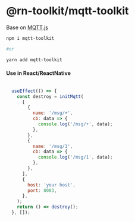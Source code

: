 # @rn-toolkit/mqtt-toolkit
Base on [MQTT.js](https://github.com/mqttjs/MQTT.js)

```bash
npm i mqtt-toolkit

#or

yarn add mqtt-toolkit
```

#### Use in React/ReactNative
```js

  useEffect(() => {
    const destroy = initMqtt(
      [
        {
          name: '/msg/+',
          cb: data => {
            console.log('/msg/+', data);
          },
        },
        {
          name: '/msg/1',
          cb: data => {
            console.log('/msg/1', data);
          },
        },
      ],
      {
        host: 'your host',
        port: 8083,
      },
    );
    return () => destroy();
  }, []);
```
